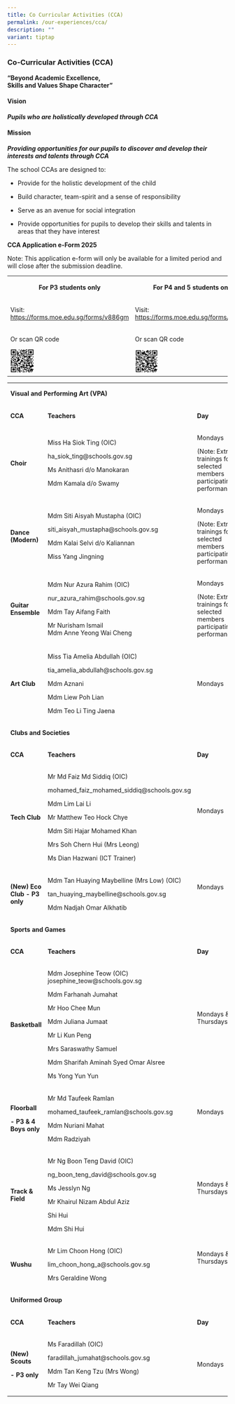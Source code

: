 ```yaml
---
title: Co Curricular Activities (CCA)
permalink: /our-experiences/cca/
description: ""
variant: tiptap
---
```

<h3><strong>Co-Curricular Activities (CCA)</strong></h3>
<p><strong>“Beyond Academic Excellence,<br>Skills and Values Shape Character”</strong>
</p>
<h4><strong>Vision</strong></h4>
<p><strong><em>Pupils who are holistically developed through CCA</em></strong>
</p>
<h4><strong>Mission</strong></h4>
<p><strong><em>Providing opportunities for our pupils to discover and develop their interests and talents through CCA</em></strong>
</p>
<p>The school CCAs are designed to:</p>
<ul data-tight="true" class="tight">
<li>
<p>Provide for the holistic development of the child</p>
</li>
<li>
<p>Build character, team-spirit and a sense of responsibility</p>
</li>
<li>
<p>Serve as an avenue for social integration</p>
</li>
<li>
<p>Provide opportunities for pupils to develop their skills and talents in
areas that they have interest</p>
</li>
</ul>
<p></p>
<p><strong>CCA Application e-Form 2025</strong>
</p>
<p>Note: This application e-form will only be available for a limited period
and will close after the submission deadline.</p>
<table style="minWidth: 50px">
<colgroup>
<col>
<col>
</colgroup>
<tbody>
<tr>
<th rowspan="1" colspan="1">
<p><strong>For P3 students only</strong>
</p>
</th>
<th rowspan="1" colspan="1">
<p><strong>For P4 and 5 students only</strong>
</p>
</th>
</tr>
<tr>
<td rowspan="1" colspan="1">
<p>Visit: <a href="https://forms.moe.edu.sg/forms/v886gm" rel="noopener noreferrer nofollow" target="_blank">https://forms.moe.edu.sg/forms/v886gm</a>
</p>
</td>
<td rowspan="1" colspan="1">
<p>Visit: <a href="https://forms.moe.edu.sg/forms/eDyL9E" rel="noopener noreferrer nofollow" target="_blank">https://forms.moe.edu.sg/forms/eDyL9E</a>
</p>
</td>
</tr>
<tr>
<td rowspan="1" colspan="1">
<p>Or scan QR code</p>
<p></p>
<div class="isomer-image-wrapper">
<img style="width: 20%;" height="auto" width="100%" alt="P3 CCA" src="/images/OurExperiences/CCA/p3_cca.png">
</div>
</td>
<td rowspan="1" colspan="1">
<p>Or scan QR code</p>
<p></p>
<div class="isomer-image-wrapper">
<img style="width: 20%;" height="auto" width="100%" alt="P4 CCA" src="/images/OurExperiences/CCA/p4_cca.png">
</div>
</td>
</tr>
</tbody>
</table>
<p></p>
<p></p>
<table style="minWidth: 75px">
<colgroup>
<col>
<col>
<col>
</colgroup>
<tbody>
<tr>
<td rowspan="1" colspan="3">
<p><strong>Visual and Performing Art (VPA)</strong>
</p>
</td>
</tr>
<tr>
<td rowspan="1" colspan="1">
<p><strong>CCA</strong>
</p>
</td>
<td rowspan="1" colspan="1">
<p><strong>Teachers</strong>
</p>
</td>
<td rowspan="1" colspan="1">
<p><strong>Day</strong>
</p>
</td>
</tr>
<tr>
<td rowspan="1" colspan="1">
<p><strong>Choir</strong>
</p>
</td>
<td rowspan="1" colspan="1">
<p>Miss Ha Siok Ting (OIC)</p>
<p><a rel="noopener noreferrer nofollow" target="_blank">ha_siok_ting@schools.gov.sg</a>
</p>
<p>Ms Anithasri d/o Manokaran</p>
<p>Mdm Kamala d/o Swamy</p>
</td>
<td rowspan="1" colspan="1">
<p>Mondays</p>
<p>(Note: Extra trainings for selected members participating in performances.)</p>
</td>
</tr>
<tr>
<td rowspan="1" colspan="1">
<p><strong>Dance (Modern)</strong>
</p>
</td>
<td rowspan="1" colspan="1">
<p>Mdm Siti Aisyah Mustapha (OIC)</p>
<p><a rel="noopener noreferrer nofollow" target="_blank">siti_aisyah_mustapha@schools.gov.sg</a>
</p>
<p>Mdm Kalai Selvi d/o Kaliannan</p>
<p>Miss Yang Jingning</p>
</td>
<td rowspan="1" colspan="1">
<p>Mondays</p>
<p>(Note: Extra trainings for selected members participating in performances.)</p>
</td>
</tr>
<tr>
<td rowspan="1" colspan="1">
<p><strong>Guitar Ensemble</strong>
</p>
</td>
<td rowspan="1" colspan="1">
<p>Mdm Nur Azura Rahim (OIC)</p>
<p><a rel="noopener noreferrer nofollow" target="_blank">nur_azura_rahim@schools.gov.sg</a>
</p>
<p>Mdm Tay Aifang Faith</p>
<p>Mr Nurisham Ismail
<br>Mdm Anne Yeong Wai Cheng</p>
</td>
<td rowspan="1" colspan="1">
<p>Mondays</p>
<p>(Note: Extra trainings for selected members participating in performances.)</p>
</td>
</tr>
<tr>
<td rowspan="1" colspan="1">
<p><strong>Art Club</strong>
</p>
</td>
<td rowspan="1" colspan="1">
<p>Miss Tia Amelia Abdullah (OIC)</p>
<p><a rel="noopener noreferrer nofollow" target="_blank">tia_amelia_abdullah@schools.gov.sg</a>
</p>
<p>Mdm Aznani</p>
<p>Mdm Liew Poh Lian</p>
<p>Mdm Teo Li Ting Jaena</p>
</td>
<td rowspan="1" colspan="1">
<p>Mondays</p>
</td>
</tr>
<tr>
<td rowspan="1" colspan="3">
<p><strong>Clubs and Societies</strong>
</p>
</td>
</tr>
<tr>
<td rowspan="1" colspan="1">
<p><strong>CCA</strong>
</p>
</td>
<td rowspan="1" colspan="1">
<p><strong>Teachers</strong>
</p>
</td>
<td rowspan="1" colspan="1">
<p><strong>Day</strong>
</p>
</td>
</tr>
<tr>
<td rowspan="1" colspan="1">
<p><strong>Tech Club</strong>
</p>
</td>
<td rowspan="1" colspan="1">
<p>Mr Md Faiz Md Siddiq (OIC)</p>
<p><a rel="noopener noreferrer nofollow" target="_blank">mohamed_faiz_mohamed_siddiq@schools.gov.sg</a>
</p>
<p></p>
<p>Mdm Lim Lai Li</p>
<p>Mr Matthew Teo Hock Chye</p>
<p>Mdm Siti Hajar Mohamed Khan</p>
<p>Mrs Soh Chern Hui (Mrs Leong)</p>
<p></p>
<p>Ms Dian Hazwani (ICT Trainer)</p>
</td>
<td rowspan="1" colspan="1">
<p>Mondays</p>
<p>&nbsp;</p>
</td>
</tr>
<tr>
<td rowspan="1" colspan="1">
<p><strong>(New) Eco Club - P3 only</strong>
</p>
</td>
<td rowspan="1" colspan="1">
<p>Mdm Tan Huaying Maybelline (Mrs Low) (OIC)</p>
<p><a rel="noopener noreferrer nofollow" target="_blank">tan_huaying_maybelline@schools.gov.sg</a>
</p>
<p>Mdm Nadjah Omar Alkhatib</p>
</td>
<td rowspan="1" colspan="1">
<p>Mondays</p>
<p>&nbsp;</p>
</td>
</tr>
<tr>
<td rowspan="1" colspan="3">
<p><strong>Sports and Games</strong>
</p>
</td>
</tr>
<tr>
<td rowspan="1" colspan="1">
<p><strong>CCA</strong>
</p>
</td>
<td rowspan="1" colspan="1">
<p><strong>Teachers</strong>
</p>
</td>
<td rowspan="1" colspan="1">
<p><strong>Day</strong>
</p>
</td>
</tr>
<tr>
<td rowspan="1" colspan="1">
<p><strong>Basketball</strong>
</p>
</td>
<td rowspan="1" colspan="1">
<p>Mdm Josephine Teow (OIC) <a rel="noopener noreferrer nofollow" target="_blank">josephine_teow@schools.gov.sg</a>
</p>
<p>Mdm Farhanah Jumahat</p>
<p>Mr Hoo Chee Mun</p>
<p>Mdm Juliana Jumaat</p>
<p>Mr Li Kun Peng</p>
<p>Mrs Saraswathy Samuel</p>
<p>Mdm Sharifah Aminah Syed Omar Alsree</p>
<p>Ms Yong Yun Yun</p>
</td>
<td rowspan="1" colspan="1">
<p>Mondays &amp;/or Thursdays</p>
<p><strong>&nbsp;</strong>
</p>
</td>
</tr>
<tr>
<td rowspan="1" colspan="1">
<p><strong>Floorball</strong>
</p>
<p><strong>- P3 &amp; 4 Boys only</strong>
</p>
</td>
<td rowspan="1" colspan="1">
<p>Mr Md Taufeek Ramlan</p>
<p><a rel="noopener noreferrer nofollow" target="_blank">mohamed_taufeek_ramlan@schools.gov.sg</a>
</p>
<p>Mdm Nuriani Mahat</p>
<p>Mdm Radziyah</p>
</td>
<td rowspan="1" colspan="1">
<p>Mondays</p>
<p>&nbsp;</p>
</td>
</tr>
<tr>
<td rowspan="1" colspan="1">
<p><strong>Track &amp; Field</strong>
</p>
</td>
<td rowspan="1" colspan="1">
<p>Mr Ng Boon Teng David (OIC)</p>
<p><a rel="noopener noreferrer nofollow" target="_blank">ng_boon_teng_david@schools.gov.sg</a>
</p>
<p>Ms Jesslyn Ng</p>
<p>Mr Khairul Nizam Abdul Aziz</p>
<p>Shi Hui</p>
<p>Mdm Shi Hui</p>
<p></p>
</td>
<td rowspan="1" colspan="1">
<p>Mondays &amp;/or Thursdays</p>
<p>&nbsp;</p>
</td>
</tr>
<tr>
<td rowspan="1" colspan="1">
<p><strong>Wushu</strong>
</p>
</td>
<td rowspan="1" colspan="1">
<p>Mr Lim Choon Hong (OIC)</p>
<p><a rel="noopener noreferrer nofollow" target="_blank">lim_choon_hong_a@schools.gov.sg</a>
</p>
<p>Mrs Geraldine Wong</p>
<p></p>
</td>
<td rowspan="1" colspan="1">
<p>Mondays &amp;/or Thursdays</p>
<p>&nbsp;</p>
</td>
</tr>
<tr>
<td rowspan="1" colspan="3">
<p><strong>Uniformed Group</strong>
</p>
</td>
</tr>
<tr>
<td rowspan="1" colspan="1">
<p><strong>CCA</strong>
</p>
</td>
<td rowspan="1" colspan="1">
<p><strong>Teachers</strong>
</p>
</td>
<td rowspan="1" colspan="1">
<p><strong>Day</strong>
</p>
</td>
</tr>
<tr>
<td rowspan="1" colspan="1">
<p><strong>(New) Scouts</strong>
</p>
<p><strong>- P3 only</strong>
</p>
</td>
<td rowspan="1" colspan="1">
<p>Ms Faradillah (OIC)</p>
<p><a rel="noopener noreferrer nofollow" target="_blank">faradillah_jumahat@schools.gov.sg</a>
</p>
<p>Mdm Tan Keng Tzu (Mrs Wong)</p>
<p>Mr Tay Wei Qiang</p>
<p></p>
</td>
<td rowspan="1" colspan="1">
<p>Mondays</p>
</td>
</tr>
</tbody>
</table>
<p>&nbsp;</p>
<p>&nbsp;</p>